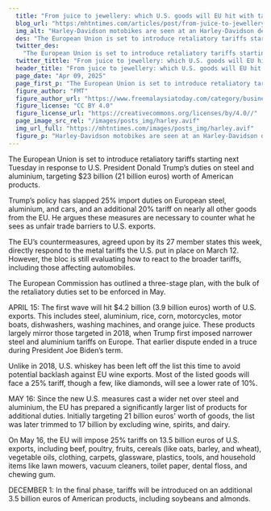 ```yaml
---
  title: "From juice to jewellery: which U.S. goods will EU hit with tariffs?"
  blog_url: "https:/mhtntimes.com/articles/post/from-juice-to-jewellery-which-us-goods-will-eu-hit-with-tariffs"
  img_alt: "Harley-Davidson motobikes are seen at an Harley-Davidson dealership"
  des: "The European Union is set to introduce retaliatory tariffs starting next Tuesday in response to U.S. President Donald Trump’s duties on steel and aluminium, targeting $23 billion (21 billion euros) worth of American products."
  twitter_des:
    "The European Union is set to introduce retaliatory tariffs starting next Tuesday in response to U.S. President Donald Trump’s duties on steel and aluminium, targeting $23 billion (21 billion euros) worth of American products."
  twitter_tittle: "From juice to jewellery: which U.S. goods will EU hit with tariffs?"
  header_title: "From juice to jewellery: which U.S. goods will EU hit with tariffs?"
  page_date: "Apr 09, 2025"
  page_first_p: "The European Union is set to introduce retaliatory tariffs starting next Tuesday in response to U.S. President Donald Trump’s duties on steel and aluminium, targeting $23 billion (21 billion euros) worth of American products."
  figure_author: "FMT"
  figure_author_url: "https://www.freemalaysiatoday.com/category/business/2019/02/01/amazon-profit-jumps-on-strong-holiday-quarter/"
  figure_license: "CC BY 4.0"
  figure_license_url: "https://creativecommons.org/licenses/by/4.0//"
  page_image_src_rel: "/images/posts_img/harley.avif"
  img_url_full: "https://mhtntimes.com/images/posts_img/harley.avif"
  figure_p: "Harley-Davidson motobikes are seen at an Harley-Davidson dealership"
---
```


The European Union is set to introduce retaliatory tariffs starting next Tuesday in response to U.S. President Donald Trump’s duties on steel and aluminium, targeting $23 billion (21 billion euros) worth of American products.

Trump’s policy has slapped 25% import duties on European steel, aluminium, and cars, and an additional 20% tariff on nearly all other goods from the EU. He argues these measures are necessary to counter what he sees as unfair trade barriers to U.S. exports.

The EU’s countermeasures, agreed upon by its 27 member states this week, directly respond to the metal tariffs the U.S. put in place on March 12. However, the bloc is still evaluating how to react to the broader tariffs, including those affecting automobiles.

The European Commission has outlined a three-stage plan, with the bulk of the retaliatory duties set to be enforced in May.

APRIL 15:
The first wave will hit $4.2 billion (3.9 billion euros) worth of U.S. exports. This includes steel, aluminium, rice, corn, motorcycles, motor boats, dishwashers, washing machines, and orange juice. These products largely mirror those targeted in 2018, when Trump first imposed narrower steel and aluminium tariffs on Europe. That earlier dispute ended in a truce during President Joe Biden’s term.

Unlike in 2018, U.S. whiskey has been left off the list this time to avoid potential backlash against EU wine exports. Most of the listed goods will face a 25% tariff, though a few, like diamonds, will see a lower rate of 10%.

MAY 16:
Since the new U.S. measures cast a wider net over steel and aluminium, the EU has prepared a significantly larger list of products for additional duties. Initially targeting 21 billion euros' worth of goods, the list was later trimmed to 17 billion by excluding wine, spirits, and dairy.

On May 16, the EU will impose 25% tariffs on 13.5 billion euros of U.S. exports, including beef, poultry, fruits, cereals (like oats, barley, and wheat), vegetable oils, clothing, carpets, glassware, plastics, tools, and household items like lawn mowers, vacuum cleaners, toilet paper, dental floss, and chewing gum.

DECEMBER 1:
In the final phase, tariffs will be introduced on an additional 3.5 billion euros of American products, including soybeans and almonds.

